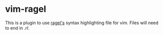 # vim-ragel
This is a plugin to use [ragel's](http://www.complang.org/ragel/) syntax
highlighting file for vim. Files will need to end in *.rl*.
